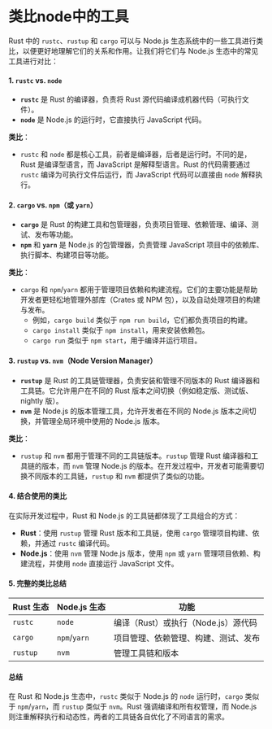# 类比node中的工具

Rust 中的 `rustc`、`rustup` 和 `cargo` 可以与 Node.js 生态系统中的一些工具进行类比，以便更好地理解它们的关系和作用。让我们将它们与 Node.js 生态中的常见工具进行对比：

#### 1. **`rustc` vs. `node`**

* **`rustc`** 是 Rust 的编译器，负责将 Rust 源代码编译成机器代码（可执行文件）。
* **`node`** 是 Node.js 的运行时，它直接执行 JavaScript 代码。

**类比**：

* `rustc` 和 `node` 都是核心工具，前者是编译器，后者是运行时。不同的是，Rust 是编译型语言，而 JavaScript 是解释型语言。Rust 的代码需要通过 `rustc` 编译为可执行文件后运行，而 JavaScript 代码可以直接由 `node` 解释执行。

#### 2. **`cargo` vs. `npm`（或 `yarn`）**

* **`cargo`** 是 Rust 的构建工具和包管理器，负责项目管理、依赖管理、编译、测试、发布等功能。
* **`npm`** 和 **`yarn`** 是 Node.js 的包管理器，负责管理 JavaScript 项目中的依赖库、执行脚本、构建项目等功能。

**类比**：

* `cargo` 和 `npm`/`yarn` 都用于管理项目依赖和构建流程。它们的主要功能是帮助开发者更轻松地管理外部库（Crates 或 NPM 包），以及自动处理项目的构建与发布。
  * 例如，`cargo build` 类似于 `npm run build`，它们都负责项目的构建。
  * `cargo install` 类似于 `npm install`，用来安装依赖包。
  * `cargo run` 类似于 `npm start`，用于编译并运行项目。

#### 3. **`rustup` vs. `nvm`（Node Version Manager）**

* **`rustup`** 是 Rust 的工具链管理器，负责安装和管理不同版本的 Rust 编译器和工具链。它允许用户在不同的 Rust 版本之间切换（例如稳定版、测试版、nightly 版）。
* **`nvm`** 是 Node.js 的版本管理工具，允许开发者在不同的 Node.js 版本之间切换，并管理全局环境中使用的 Node.js 版本。

**类比**：

* `rustup` 和 `nvm` 都用于管理不同的工具链版本。`rustup` 管理 Rust 编译器和工具链的版本，而 `nvm` 管理 Node.js 的版本。在开发过程中，开发者可能需要切换不同版本的工具链，`rustup` 和 `nvm` 都提供了类似的功能。

#### 4. **结合使用的类比**

在实际开发过程中，Rust 和 Node.js 的工具链都体现了工具组合的方式：

* **Rust**：使用 `rustup` 管理 Rust 版本和工具链，使用 `cargo` 管理项目构建、依赖，并通过 `rustc` 编译代码。
* **Node.js**：使用 `nvm` 管理 Node.js 版本，使用 `npm` 或 `yarn` 管理项目依赖、构建流程，并使用 `node` 直接运行 JavaScript 文件。

#### 5. **完整的类比总结**

| **Rust 生态** | **Node.js 生态** | **功能**                  |
| ----------- | -------------- | ----------------------- |
| `rustc`     | `node`         | 编译（Rust）或执行（Node.js）源代码 |
| `cargo`     | `npm`/`yarn`   | 项目管理、依赖管理、构建、测试、发布      |
| `rustup`    | `nvm`          | 管理工具链和版本                |

#### 总结

在 Rust 和 Node.js 生态中，`rustc` 类似于 Node.js 的 `node` 运行时，`cargo` 类似于 `npm`/`yarn`，而 `rustup` 类似于 `nvm`。Rust 强调编译和所有权管理，而 Node.js 则注重解释执行和动态性，两者的工具链各自优化了不同语言的需求。
